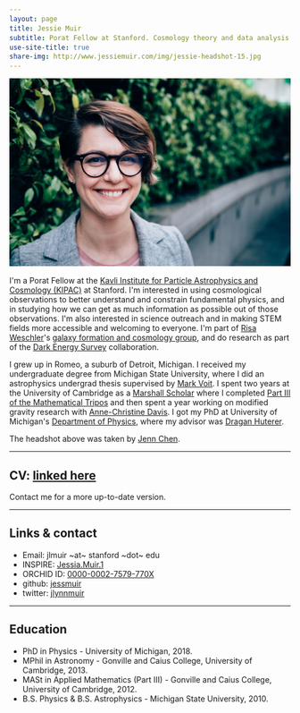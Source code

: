 ```yaml
---
layout: page
title: Jessie Muir 
subtitle: Porat Fellow at Stanford. Cosmology theory and data analysis to learn about fundamental physics. 
use-site-title: true
share-img: http://www.jessiemuir.com/img/jessie-headshot-15.jpg
---
```

![](/img/jessie-headshot-15.jpg "Portrait of Jessie smiling in front of some bushes, taken by Jenn Chen")

I'm a Porat Fellow at the [Kavli Institute for Particle Astrophysics and Cosmology (KIPAC)](https://kipac.stanford.edu/) at Stanford. I'm interested in using cosmological observations to better understand and constrain fundamental physics, and in studying how we can get as much information as possible out of those observations. I'm also interested in science outreach and in making STEM fields more accessible and welcoming to everyone.  I'm part of [Risa Weschler](https://www.risawechsler.com/)'s [galaxy formation and cosmology group](https://www.risawechsler.com/gfc-group.html), and do research as part of the [Dark Energy Survey](https://www.darkenergysurvey.org/) collaboration. 

I grew up in Romeo, a suburb of Detroit, Michigan.  I received my undergraduate degree from Michigan State University, where I did an astrophysics undergrad thesis supervised by [Mark Voit](https://web.pa.msu.edu/people/voit/Mark.html). I spent two years at the University of Cambridge as a [Marshall Scholar](http://www.marshallscholarship.org/) where I completed [Part III of the Mathematical Tripos](https://www.maths.cam.ac.uk/postgrad/part-iii/prospective.html) and then spent a year working on modified gravity research with [Anne-Christine Davis](cam.ac.uk/people/a.c.davis/).  I got my PhD at University of Michigan's [Department of Physics](https://lsa.umich.edu/physics), where my advisor was [Dragan Huterer](http://www-personal.umich.edu/~huterer/).

The headshot above was taken by [Jenn Chen](https://jennchen.com). 

---
## CV: [linked here](http://www.jessiemuir.com/Muir-CV-oct-2019.pdf)
Contact me for a more up-to-date version. 

---
## Links & contact

* Email: jlmuir ~at~ stanford ~dot~ edu
* INSPIRE: [Jessia.Muir.1](https://inspirehep.net/author/profile/Jessica.Muir.1)
* ORCHID ID: [0000-0002-7579-770X](http://orcid.org/0000-0002-7579-770X)
* github: [jessmuir](https://github.com/jessmuir)
* twitter: [jlynnmuir](https://twitter.com/jlynnmuir)


---
## Education

* PhD in Physics - University of Michigan, 2018.
* MPhil in Astronomy - Gonville and Caius College, University of Cambridge, 2013.
* MASt in Applied Mathematics (Part III) - Gonville and Caius College, University of Cambridge, 2012. 
* B.S. Physics & B.S. Astrophysics - Michigan State University, 2010.
